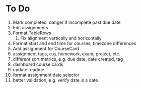 # To Do

1. Mark completed, danger if incomplete past due date
2. Edit assignments
3. Format TableRows
    1. Fix alignment vertically and horizontally
4. Format start and end time for courses, timezone differences
5. Add assignment for CourseCard
6. assignment tags, e.g. homework, exam, project, etc.
7. different sort metrics, e.g. due date, date created, tag
8. dashboard course cards
9. update readme
10. format assignment date selector 
11. better validation, e.g. verify date is a date